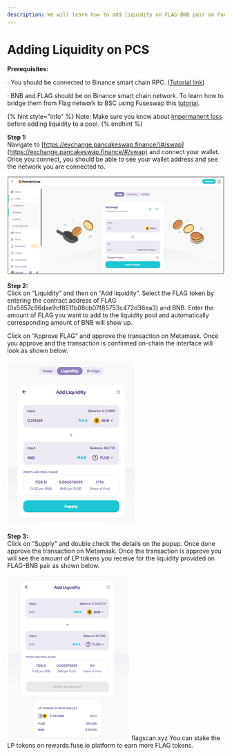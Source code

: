 ```yaml
---
description: We will learn how to add liquidity on FLAG-BNB pair on Pancakeswap.
---
```


# Adding Liquidity on PCS

**Prerequisites:**

·        You should be connected to Binance smart chain RPC. \([Tutorial link](https://academy.binance.com/en/articles/connecting-metamask-to-binance-smart-chain)\)

·        BNB and FLAG should be on Binance smart chain network. To learn how to bridge them from Flag network to BSC using Fuseswap this [tutorial](https://docs.flagscan.xyz/the-fuse-chain/token-bridges/transfer-fuse-using-bridge-on-fuseswap).

{% hint style="info" %}
Note: Make sure you know about [impermanent loss](https://academy.binance.com/en/articles/impermanent-loss-explained) before adding liquidity to a pool.
{% endhint %}

**Step 1:**  
Navigate to [https://exchange.pancakeswap.finance/\#/swap](https://exchange.pancakeswap.finance/#/swap) and connect your wallet. Once you connect, you should be able to see your wallet address and see the network you are connected to.

![](../.gitbook/assets/image%20%2810%29.png)


  
**Step 2:**  
Click on “Liquidity” and then on “Add liquidity”. Select the FLAG token by entering the contract address of FLAG \(0x5857c96dae9cf8511b08cb07f85753c472d36ea3\) and BNB. Enter the amount of FLAG you want to add to the liquidity pool and automatically corresponding amount of BNB will show up.  
  
 Click on “Approve FLAG” and approve the transaction on Metamask. Once you approve and the transaction is confirmed on-chain the interface will look as shown below.

![](../.gitbook/assets/image%20%289%29.png)

**Step 3:**  
Click on “Supply” and double check the details on the popup. Once done approve the transaction on Metamask. Once the transaction is approve you will see the amount of LP tokens you receive for the liquidity provided on FLAG-BNB pair as shown below.

![](../.gitbook/assets/image%20%2811%29.png)
flagscan.xyz
You can stake the LP tokens on rewards.fuse.io platform to earn more FLAG tokens.

